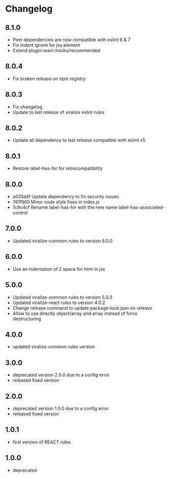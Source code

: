 # Changelog

## 8.1.0

- Peer dependencies are now compatible with eslint 6 & 7
- Fix indent ignore for jsx element
- Extend plugin:react-hooks/recommended

## 8.0.4

- Fix broken release on npm registry

## 8.0.3

- Fix changelog
- Update to last release of viralize eslint rules

## 8.0.2

- Update all dependency to last release compatible with eslint v5

## 8.0.1

- Restore label-has-for for retrocompatibility

## 8.0.0

- a035a6f Update dependency to fix security issues
- 761f965 Minor code style fixes in index.js
- 1c9c4cf Rename label-has-for with the new name label-has-associated-control

## 7.0.0

- Updated viralize-common rules to version 6.0.0

## 6.0.0

- Use an indentation of 2 space for html in jsx

## 5.0.0

- Updated viralize-common rules to version 5.0.3
- Updated viralize-react rules to version 4.0.2
- Change release command to update package-lock.json on release
- Allow to use directly object/array and array instead of force destructuring

## 4.0.0

- updated viralize-common rules version

## 3.0.0

- deprecated version 2.0.0 due to a config error
- released fixed version

## 2.0.0

- deprecated version 1.0.0 due to a config error
- released fixed version

## 1.0.1

- first version of REACT rules

## 1.0.0

- deprecated
